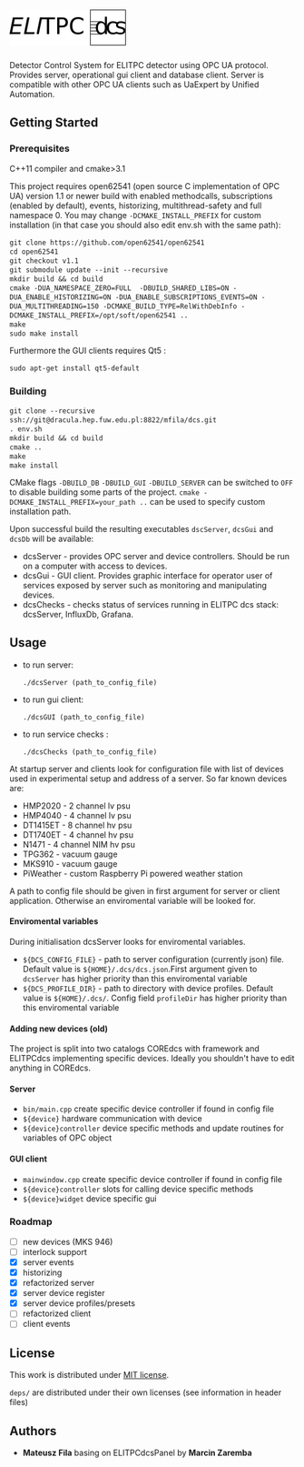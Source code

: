 # ![ELITPCS dcs](docs/icons/dcs_logo.png "ELITPC dcs")
Detector Control System for ELITPC detector using OPC UA protocol.
Provides server, operational gui client and database client. Server is
compatible with other OPC UA clients such as UaExpert by Unified Automation.

## Getting Started

### Prerequisites
C++11 compiler and cmake>3.1

This project requires open62541 (open source C implementation of OPC UA) version 1.1 or newer
build with enabled methodcalls, subscriptions (enabled by default), events, historizing, multithread-safety and full namespace 0. You may change `-DCMAKE_INSTALL_PREFIX` for custom installation (in that case you should also edit env.sh with the same path):
```
git clone https://github.com/open62541/open62541
cd open62541
git checkout v1.1
git submodule update --init --recursive
mkdir build && cd build
cmake -DUA_NAMESPACE_ZERO=FULL  -DBUILD_SHARED_LIBS=ON -DUA_ENABLE_HISTORIZING=ON -DUA_ENABLE_SUBSCRIPTIONS_EVENTS=ON -DUA_MULTITHREADING=150 -DCMAKE_BUILD_TYPE=RelWithDebInfo -DCMAKE_INSTALL_PREFIX=/opt/soft/open62541 ..
make
sudo make install
```
Furthermore the GUI clients requires Qt5 :
```
sudo apt-get install qt5-default
```
### Building
```
git clone --recursive ssh://git@dracula.hep.fuw.edu.pl:8822/mfila/dcs.git
. env.sh
mkdir build && cd build
cmake ..
make
make install
```

CMake flags `-DBUILD_DB` `-DBUILD_GUI` `-DBUILD_SERVER`  can be switched to `OFF` to disable building some parts of the project.
`cmake -DCMAKE_INSTALL_PREFIX=your_path ..` can be used to specify custom installation path.


Upon successful build the resulting executables `dscServer`, `dcsGui` and `dcsDb` will be available:
* dcsServer - provides OPC server and device controllers. Should be run on a computer with access to devices.
* dcsGui - GUI client. Provides graphic interface for operator user of services exposed by server such as monitoring and manipulating devices.
* dcsChecks - checks status of services running in ELITPC dcs stack: dcsServer, InfluxDb, Grafana.

## Usage
* to run server:
  ```
  ./dcsServer (path_to_config_file)
  ```
* to run gui client:
  ```
  ./dcsGUI (path_to_config_file)
  ```
* to run service checks :
    ```
  ./dcsChecks (path_to_config_file)
  ```

At startup server and clients look for configuration file with list of
devices used in experimental setup and address of a server. So far known devices are:
* HMP2020 - 2 channel lv psu
* HMP4040 - 4 channel lv psu
* DT1415ET - 8 channel hv psu
* DT1740ET - 4 channel hv psu
* N1471 - 4 channel NIM hv psu
* TPG362 - vacuum gauge
* MKS910 - vacuum gauge
* PiWeather - custom Raspberry Pi powered weather station

A path to config file should be given in first argument for server or client application. Otherwise an enviromental variable will be looked for.

#### Enviromental variables
During initialisation dcsServer looks for enviromental variables. 
* `${DCS_CONFIG_FILE}` - path to server configuration (currently json) file. Default value is `${HOME}/.dcs/dcs.json`.First argument given to `dcsServer` has higher priority than this enviromental variable 
* `${DCS_PROFILE_DIR}` - path to directory with device profiles. Default value is `${HOME}/.dcs/`. Config field `profileDir` has higher priority than this enviromental variable 

#### Adding new devices (old)
The project is split into two catalogs COREdcs with framework and ELITPCdcs implementing specific devices. Ideally you shouldn't have to edit anything in COREdcs.
#### Server
* `bin/main.cpp` create specific device controller if found in config file
* `${device}` hardware communication with device
* `${device}controller`  device specific methods and update routines for variables of OPC object
#### GUI client
* `mainwindow.cpp` create specific device controller if found in config file
* `${device}controller` slots for calling device specific methods
* `${device}widget` device specific gui
### Roadmap
- [ ] new devices (MKS 946) 
- [ ] interlock support 
- [x] server events
- [x] historizing
- [x] refactorized server
- [x] server device register 
- [x] server device profiles/presets
- [ ] refactorized client
- [ ] client events
## License
This work is distributed under [MIT license](LICENSE).

`deps/` are distributed under their own licenses (see information in header files)
## Authors
* __Mateusz Fila__ basing on ELITPCdcsPanel by __Marcin Zaremba__
